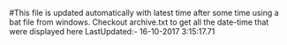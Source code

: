 #This file is updated automatically with latest time after some time using a bat file from windows. Checkout archive.txt to get all the date-time that were displayed here
LastUpdated:- 16-10-2017  3:15:17.71 

